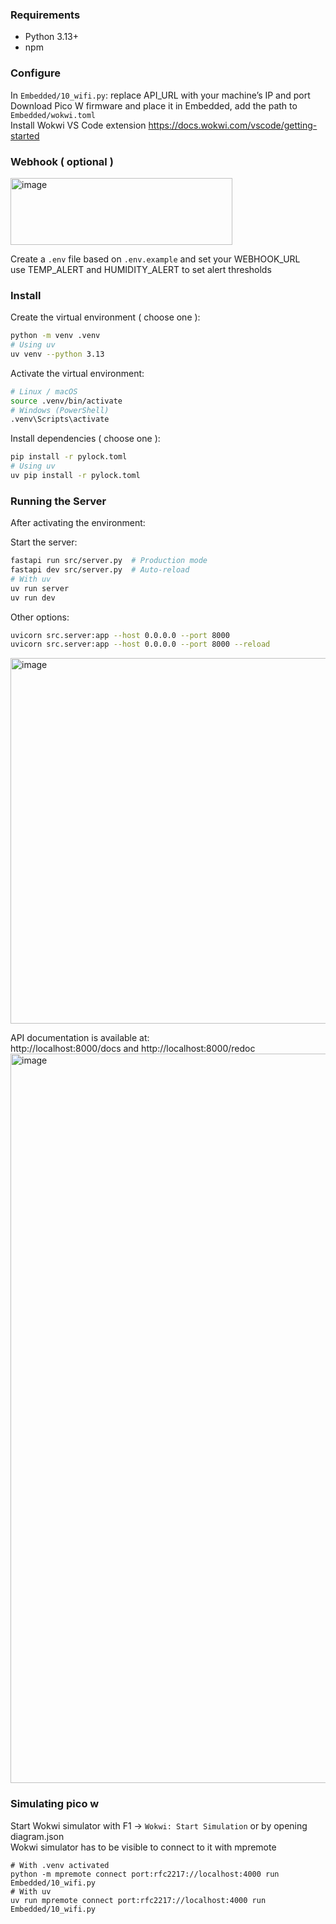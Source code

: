 ### Requirements
- Python 3.13+
- npm


### Configure
In `Embedded/10_wifi.py`: replace API_URL with your machine’s IP and port  
Download Pico W firmware and place it in Embedded, add the path to `Embedded/wokwi.toml`  
Install Wokwi VS Code extension https://docs.wokwi.com/vscode/getting-started  

### Webhook ( optional )
<img width="355" height="107" alt="image" src="https://github.com/user-attachments/assets/28cbfc28-4f09-439d-aa98-792734397a0d" />

Create a `.env` file based on `.env.example` and set your WEBHOOK_URL  
use TEMP_ALERT and HUMIDITY_ALERT to set alert thresholds

### Install
Create the virtual environment ( choose one ):
```bash
python -m venv .venv
# Using uv
uv venv --python 3.13
``` 

Activate the virtual environment:
```bash
# Linux / macOS
source .venv/bin/activate
# Windows (PowerShell)
.venv\Scripts\activate
```

Install dependencies ( choose one ):
```bash
pip install -r pylock.toml
# Using uv
uv pip install -r pylock.toml
```

### Running the Server
After activating the environment:  

Start the server:
```bash
fastapi run src/server.py  # Production mode
fastapi dev src/server.py  # Auto-reload
# With uv
uv run server
uv run dev
```

Other options:
```bash
uvicorn src.server:app --host 0.0.0.0 --port 8000 
uvicorn src.server:app --host 0.0.0.0 --port 8000 --reload  
```
<img width="941" height="585" alt="image" src="https://github.com/user-attachments/assets/2e63ef56-b758-4c24-9526-294588f6d6e9" />


API documentation is available at:  
http://localhost:8000/docs and http://localhost:8000/redoc
<img width="1927" height="1167" alt="image" src="https://github.com/user-attachments/assets/7b5a105b-c1fe-49b7-a9ce-1c68f0ef13da" />



### Simulating pico w 
Start Wokwi simulator with F1 -> `Wokwi: Start Simulation` or by opening diagram.json  
Wokwi simulator has to be visible to connect to it with mpremote
```
# With .venv activated
python -m mpremote connect port:rfc2217://localhost:4000 run Embedded/10_wifi.py
# With uv
uv run mpremote connect port:rfc2217://localhost:4000 run Embedded/10_wifi.py
```
